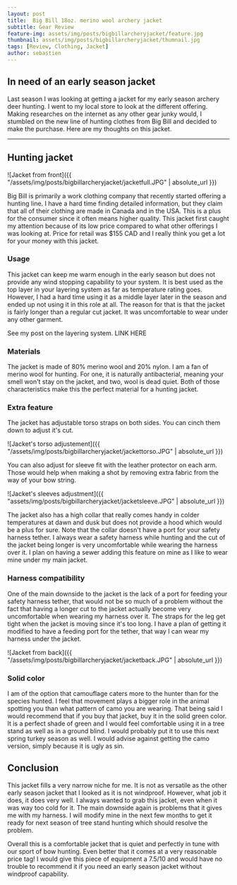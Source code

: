 ```yaml
---
layout: post
title:  Big Bill 18oz. merino wool archery jacket
subtitle: Gear Review
feature-img: assets/img/posts/bigbillarcheryjacket/feature.jpg
thumbnail: assets/img/posts/bigbillarcheryjacket/thumnail.jpg
tags: [Review, Clothing, Jacket]
author: sebastien
---
```


## In need of an early season jacket

Last season I was looking at getting a jacket for my early season archery deer hunting. I went to my local store to look at the different offering. Making researches on the internet as any other gear junky would, I stumbled on the new line of hunting clothes from Big Bill and decided to make the purchase. Here are my thoughts on this jacket.

*****

## Hunting jacket

![Jacket from front]({{ "/assets/img/posts/bigbillarcheryjacket/jacketfull.JPG" | absolute_url }})

Big Bill is primarily a work clothing company that recently started offering a hunting line. I have a hard time finding detailed information, but they claim that all of their clothing are made in Canada and in the USA. This is a plus for the consumer since it often means higher quality. This jacket first caught my attention because of its low price compared to what other offerings I was looking at. Price for retail was $155 CAD and I really think you get a lot for your money with this jacket.

### Usage

This jacket can keep me warm enough in the early season but does not provide any wind stopping capability to your system. It is best used as the top layer in your layering system as far as temperature rating goes. However, I had a hard time using it as a middle layer later in the season and ended up not using it in this role at all. The reason for that is that the jacket is fairly longer than a regular cut jacket. It was uncomfortable to wear under any other garment.

See my post on the layering system. LINK HERE

### Materials

The jacket is made of 80% merino wool and 20% nylon. I am a fan of merino wool for hunting. For one, it is naturally antibacterial, meaning your smell won't stay on the jacket, and two, wool is dead quiet. Both of those characteristics make this the perfect material for a hunting jacket.

### Extra feature

The jacket has adjustable torso straps on both sides. You can cinch them down to adjust it's cut.

![Jacket's torso adjustement]({{ "/assets/img/posts/bigbillarcheryjacket/jackettorso.JPG" | absolute_url }})

 You can also adjust for sleeve fit with the leather protector on each arm. Those would help when making a shot by removing extra fabric from the way of your bow string.

 ![Jacket's sleeves adjustment]({{ "assets/img/posts/bigbillarcheryjacket/jacketsleeve.JPG" | absolute_url }})


  The jacket also has a high collar that really comes handy in colder temperatures at dawn and dusk but does not provide a hood which would be a plus for sure. Note that the collar doesn't have a port for your safety harness tether. I always wear a safety harness while hunting and the cut of the jacket being longer is very uncomfortable while wearing the harness over it. I plan on having a sewer adding this feature on mine as I like to wear mine under my main jacket.

### Harness compatibility

One of the main downside to the jacket is the lack of a port for feeding your safety harness tether, that would not be so much of a problem without the fact that having a longer cut to the jacket actually become very uncomfortable when wearing my harness over it. The straps for the leg get tight when the jacket is moving since it's too long. I have a plan of getting it modified to have a feeding port for the tether, that way I can wear my harness under the jacket.

![Jacket from back]({{ "/assets/img/posts/bigbillarcheryjacket/jacketback.JPG" | absolute_url }})

### Solid color

I am of the option that camouflage caters more to the hunter than for the species hunted. I feel that movement plays a bigger role in the animal spotting you than what pattern of camo you are wearing. That being said I would recommend that if you buy that jacket, buy it in the solid green color. It is a perfect shade of green and I would feel comfortable using it in a tree stand as well as in a ground blind. I would probably put it to use this next spring turkey season as well. I would advise against getting the camo version, simply because it is ugly as sin.

## Conclusion

This jacket fills a very narrow niche for me. It is not as versatile as the other early season jacket that I looked as it is not windproof. However, what job it does, it does very well. I always wanted to grab this jacket, even when it was way too cold for it. The main downside again is problems that it gives me with my harness. I will modify mine in the next few months to get it ready for next season of tree stand hunting which should resolve the problem.

Overall this is a comfortable jacket that is quiet and perfectly in tune with our sport of bow hunting. Even better that it comes at a very reasonable price tag! I would give this piece of equipment a 7.5/10 and would have no trouble to recommend it if you need an early season jacket without windproof capability.
